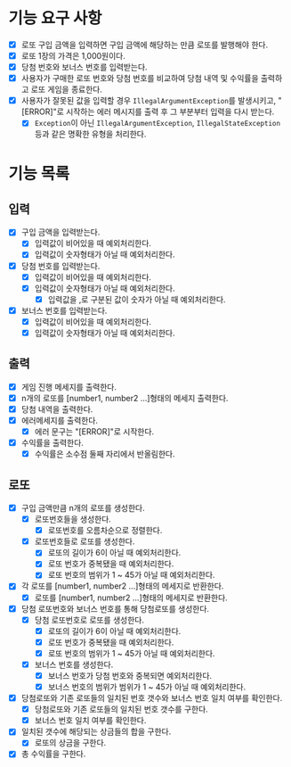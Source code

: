 # 기능 요구 사항
- [x]  로또 구입 금액을 입력하면 구입 금액에 해당하는 만큼 로또를 발행해야 한다.
- [x] 로또 1장의 가격은 1,000원이다.
- [x] 당첨 번호와 보너스 번호를 입력받는다.
- [x] 사용자가 구매한 로또 번호와 당첨 번호를 비교하여 당첨 내역 및 수익률을 출력하고 로또 게임을 종료한다.
- [x] 사용자가 잘못된 값을 입력할 경우  `IllegalArgumentException`를 발생시키고, "[ERROR]"로 시작하는 에러 메시지를 출력 후 그 부분부터 입력을 다시 받는다.
	- [x]  `Exception`이 아닌  `IllegalArgumentException`,  `IllegalStateException`  등과 같은 명확한 유형을 처리한다.
# 기능 목록
## 입력
- [x] 구입 금액을 입력받는다.
	- [x] 입력값이 비어있을 때 예외처리한다.
	- [x] 입력값이 숫자형태가 아닐 때 예외처리한다.
- [x] 당첨 번호를 입력받는다.
	- [x] 입력값이 비어있을 때 예외처리한다.
	- [x] 입력값이 숫자형태가 아닐 때 예외처리한다.
		- [x] 입력값을 ,로 구분된 값이 숫자가 아닐 때 예외처리한다.
- [x] 보너스 번호를 입력받는다.
	- [x] 입력값이 비어있을 때 예외처리한다.
	- [x] 입력값이 숫자형태가 아닐 때 예외처리한다.
## 출력
- [x] 게임 진행 메세지를 출력한다.
- [x] n개의 로또를 [number1, number2 ...]형태의 메세지 출력한다.
- [x] 당첨 내역을 출력한다.
- [x] 에러메세지를 출력한다.
	- [x] 에러 문구는 "[ERROR]"로 시작한다.
- [x] 수익률을 출력한다.
	- [x] 수익률은 소수점 둘째 자리에서 반올림한다.
## 로또
- [x] 구입 금액만큼 n개의 로또를 생성한다.
	- [x] 로또번호들을 생성한다.
		- [x] 로또번호를 오름차순으로 정렬한다.
	- [x] 로또번호들로 로또를 생성한다.
		- [x] 로또의 길이가 6이 아닐 때 예외처리한다.
		- [x] 로또 번호가 중복됐을 때 예외처리한다.
		- [x] 로또 번호의 범위가 1 ~ 45가 아닐 때  예외처리한다.
- [x] 각 로또를 [number1, number2 ...]형태의 메세지로 반환한다.
	- [x] 로또를  [number1, number2 ...]형태의 메세지로 반환한다.
- [x] 당첨 로또번호와 보너스 번호를 통해 당첨로또를 생성한다.
	- [x] 당첨 로또번호로 로또를 생성한다.
		- [x] 로또의 길이가 6이 아닐 때 예외처리한다.
		- [x] 로또 번호가 중복됐을 때 예외처리한다.
		- [x] 로또 번호의 범위가 1 ~ 45가 아닐 때  예외처리한다.
	- [x] 보너스 번호를 생성한다.
		- [x] 보너스 번호가 당첨 번호와 중복되면 예외처리한다.
		- [x] 보너스 번호의 범위가 범위가 1 ~ 45가 아닐 때  예외처리한다.
- [x] 당첨로또와 기존 로또들의 일치된 번호 갯수와 보너스 번호 일치 여부를 확인한다.
	- [x]  당첨로또와 기존 로또들의 일치된 번호 갯수를 구한다.
	- [x] 보너스 번호 일치 여부를 확인한다.
- [x] 일치된 갯수에 해당되는 상금들의 합을 구한다.
	- [x] 로또의 상금을 구한다.
- [x] 총 수익률을 구한다.